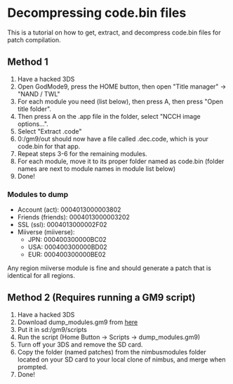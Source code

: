 # Decompressing code.bin files
This is a tutorial on how to get, extract, and decompress code.bin files for patch compilation.

## Method 1
1. Have a hacked 3DS
2. Open GodMode9, press the HOME button, then open "Title manager" -> "NAND / TWL"
3. For each module you need (list below), then press A, then press "Open title folder".
4. Then press A on the .app file in the folder, select "NCCH image options...".
5. Select "Extract .code"
6. 0:/gm9/out should now have a file called <ModuleTitleID>.dec.code, which is your code.bin for that app.
7. Repeat steps 3-6 for the remaining modules.
8. For each module, move it to its proper folder named as code.bin (folder names are next to module names in module list below)
9. Done!

### Modules to dump
- Account (act): 0004013000003802
- Friends (friends): 0004013000003202
- SSL (ssl): 0004013000002F02
- Miiverse (miiverse):
    - JPN: 000400300000BC02
    - USA: 000400300000BD02
    - EUR: 000400300000BE02

Any region miiverse module is fine and should generate a patch that is identical for all regions.

## Method 2 (Requires running a GM9 script)
1. Have a hacked 3DS
2. Download dump_modules.gm9 from [here](https://github.com/TraceEntertains/nimbus-module-extractor/releases/latest)
3. Put it in sd:/gm9/scripts
4. Run the script (Home Button -> Scripts -> dump_modules.gm9)
5. Turn off your 3DS and remove the SD card.
6. Copy the folder (named patches) from the nimbusmodules folder located on your SD card to your local clone of nimbus, and merge when prompted.
7. Done!
